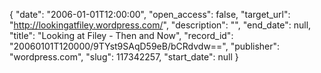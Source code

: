 {
  "date": "2006-01-01T12:00:00", 
  "open_access": false, 
  "target_url": "http://lookingatfiley.wordpress.com/", 
  "description": "", 
  "end_date": null, 
  "title": "Looking at Filey - Then and Now", 
  "record_id": "20060101T120000/9TYst9SAqD59eB/bCRdvdw==", 
  "publisher": "wordpress.com", 
  "slug": 117342257, 
  "start_date": null
}

